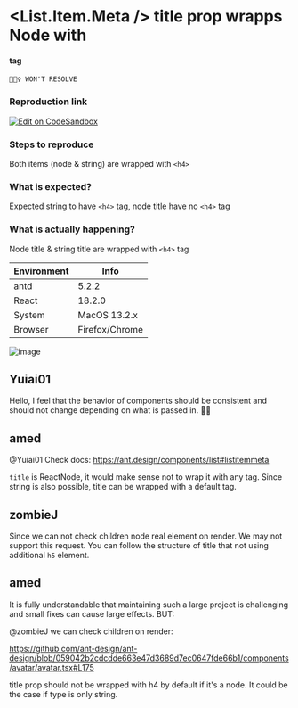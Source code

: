 # <List.Item.Meta /> title prop wrapps Node with <h4> tag

`🙅🏻‍♀️ WON'T RESOLVE`

### Reproduction link

[![Edit on CodeSandbox](https://codesandbox.io/static/img/play-codesandbox.svg)](https://codesandbox.io/s/antd-reproduction-template-forked-byqcj1)

### Steps to reproduce

Both items (node & string) are wrapped with `<h4>`

### What is expected?

Expected string to have `<h4>` tag, node title have no `<h4>` tag

### What is actually happening?

Node title & string title are wrapped with `<h4>` tag

| Environment | Info           |
| ----------- | -------------- |
| antd        | 5.2.2          |
| React       | 18.2.0         |
| System      | MacOS 13.2.x   |
| Browser     | Firefox/Chrome |

<!-- generated by ant-design-issue-helper. DO NOT REMOVE -->

![image](https://user-images.githubusercontent.com/5637272/221537042-cb9c688d-71c2-40ea-a034-d2c3101d43d6.png)

## Yuiai01

Hello, I feel that the behavior of components should be consistent and should not change depending on what is passed in. 🤔🤔

## amed

@Yuiai01
Check docs:
https://ant.design/components/list#listitemmeta

`title` is ReactNode, it would make sense not to wrap it with any tag.
Since string is also possible, title can be wrapped with a default tag.

## zombieJ

Since we can not check children node real element on render. We may not support this request. You can follow the structure of title that not using additional `h5` element.

## amed

It is fully understandable that maintaining such a large project is challenging and small fixes can cause large effects. BUT:

@zombieJ we can check children on render:

https://github.com/ant-design/ant-design/blob/059042b2cdcdde663e47d3689d7ec0647fde66b1/components/avatar/avatar.tsx#L175

title prop should not be wrapped with h4 by default if it's a node. It could be the case if type is only string.
